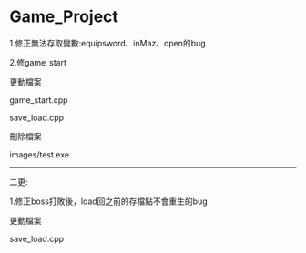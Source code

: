 # Game_Project

1.修正無法存取變數:equipsword、inMaz、open的bug

2.修game_start

更動檔案

game_start.cpp

save_load.cpp

刪除檔案

images/test.exe

-----------------------------------------

二更:

1.修正boss打敗後，load回之前的存檔點不會重生的bug

更動檔案

save_load.cpp
